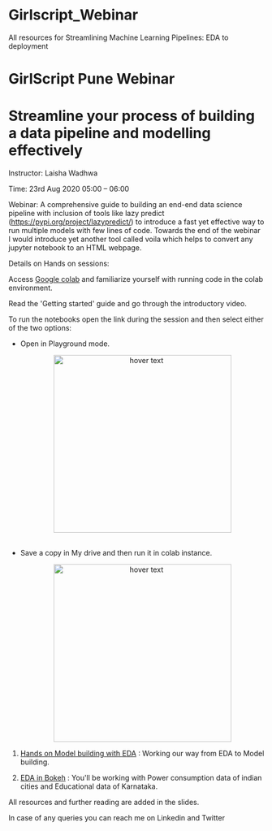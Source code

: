 # Girlscript_Webinar
All resources for Streamlining Machine Learning Pipelines: EDA to deployment
# GirlScript Pune Webinar 

# Streamline your process of building a data pipeline and modelling effectively 

Instructor: Laisha Wadhwa

Time: 23rd Aug 2020 05:00 – 06:00

Webinar: A comprehensive guide to building an end-end data science pipeline with inclusion of tools like lazy predict (https://pypi.org/project/lazypredict/) to introduce a fast yet effective way to run multiple models with few lines of code. Towards the end of the webinar I would introduce yet another tool called voila which helps to convert any jupyter notebook to an HTML webpage.

Details on Hands on sessions:

Access [Google colab](https://colab.research.google.com/) and familiarize yourself with running code in the colab environment.

Read the 'Getting started' guide and go through the introductory video.


To run the notebooks open the link during the session and then select either of the two options:
<ul>
<li> Open in Playground mode.
<p align="center">
  <img src="/images/playground.PNG" width="350" title="hover text">
</p>

</li>
&nbsp;

<li> Save a copy in My drive and then run it in colab instance.
<p align="center">
  <img src="/images/saveCopy.PNG" width="350" title="hover text">
</p>
</ul>



1. [Hands on Model building with EDA](https://colab.research.google.com/drive/1cWcHVnaYvKD5vyT1F4r1au_ANaAI4x_v?usp=sharing) : Working our way from EDA to Model building.

2. [EDA in Bokeh](https://colab.research.google.com/drive/1_ZaTEJY4Hkz2RIj0jchwDZaUlGiEOdWG?usp=sharing)
: You'll be working with Power consumption data of indian cities and Educational data of Karnataka.

All resources and further reading are added in the slides.

In case of any queries you can reach me on Linkedin and Twitter
